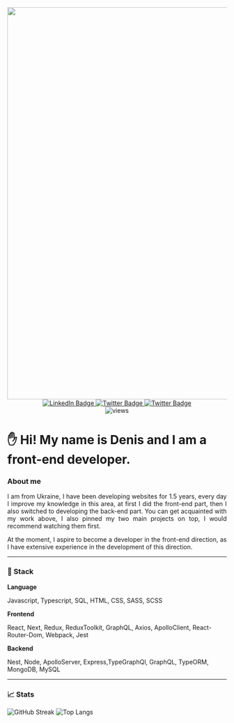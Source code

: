 <div id="header" align="center">  
<img src="https://media0.giphy.com/media/fsoCk5kgOcYMM/giphy.gif?cid=ecf05e47y38n06hvrnh496plj2n0uyfz01oo9fo07lsc2hu1&rid=giphy.gif&ct=g" width="900"/> 
</div>
<div id="badges" align="center">  
<a href="https://www.linkedin.com/in/sinedviper"> 
<img src="https://img.shields.io/badge/LinkedIn-blue?style=for-the-badge&logo=linkedin&logoColor=white" alt="LinkedIn Badge"/> 
</a> 
<a href="https://www.instagram.com/sinedviper"> 
<img src="https://img.shields.io/badge/Instagram-orange?style=for-the-badge&logo=instagram&logoColor=white" alt="Twitter Badge"/> 
</a>
<a href="https://www.t.me/sinedviper"> 
<img src="https://img.shields.io/badge/Telegram-purple?style=for-the-badge&logo=telegram&logoColor=white" alt="Twitter Badge"/> 
</a>
 </div>
 <div  align="center">
 <img src="https://komarev.com/ghpvc/?username=sinedviper&style=flat-square&color=orange" alt="views"/>
 </div>
 
# :raised_hand: Hi! My name is Denis and I am a front-end developer.

### About me
<p align="justify">I am from Ukraine, I have been developing websites for 1.5 years, every day I improve my knowledge in this area, at first I did the front-end part, then I also switched to developing the back-end part. You can get acquainted with my work above, I also pinned my two main projects on top, I would recommend watching them first.</p>
<p align="justify" >At the moment, I aspire to become a developer in the front-end direction, as I have extensive experience in the development of this direction.</p>

---

### :floppy_disk: Stack
<div align="left" >
<p><strong>Language</strong></p>
<p>Javascript, Typescript, SQL, HTML, CSS, SASS, SCSS</p>
<p><strong>Frontend</strong></p>
<p>React, Next, Redux, ReduxToolkit, GraphQL, Axios, ApolloClient, React-Router-Dom, Webpack, Jest</p>
<p><strong>Backend</strong></p>
<p>Nest, Node, ApolloServer, Express,TypeGraphQl, GraphQL, TypeORM, MongoDB, MySQL</p>
</div>

---
### :chart_with_upwards_trend: Stats

![GitHub Streak](http://github-readme-streak-stats.herokuapp.com?user=sinedviper&theme=dark&hide_border=true&border_radius=4)
![Top Langs](https://github-readme-stats.vercel.app/api/top-langs/?username=sinedviper&layout=compact&theme=dark)
